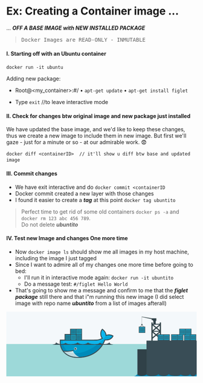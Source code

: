 # Ex: Creating a Container image ...
   ...   ***OFF A BASE IMAGE with NEW INSTALLED PACKAGE***   

> <kbd>Docker Images are READ-ONLY - INMUTABLE</kbd>

#### I. Starting off with an Ubuntu container

`docker run -it ubuntu`

Adding new package: 

- Root@<my_container>:#/
                        • `apt-get update`
                        • `apt-get install figlet`


- Type `exit` //to leave interactive mode


#### II. Check for changes btw original image and new package just installed

We have updated the base image, and we'd like to keep these changes, thus we create a new image to 
include them in new image. But first we'll gaze - just for a minute or so - at our admirable work.  😨

```
docker diff <containerID>  // it'll show u diff btw base and updated image
```

#### III. Commit changes

- We have exit interactive and do `docker commit <containerID`
- Docker commit created a new layer with those changes
- I found it easier to create a ***tag*** at this point  `docker tag ubuntito`

> Perfect time to get rid of some old containers `docker ps -a` and `docker rm 123 abc 456 789`.         
> Do not delete ***ubuntito***


####  IV. Test new Image and changes One more time

- Now `docker image ls` should show me all images in my host machine, including the image I just tagged
- Since I want to admire all of my changes one more time before going to bed:
    +  I'll run it in interactive mode again: `docker run -it ubuntito` 
    +  Do a message test: `#/figlet Hello World`
- That's going to show me a message and confirm to me that the ***figlet package*** still there and that i"m running this new image
  (I did select image with repo name ***ubuntito*** from a list of images afterall)



<img src="/assets/images/docker-cloud.jpeg" alt="docker">
